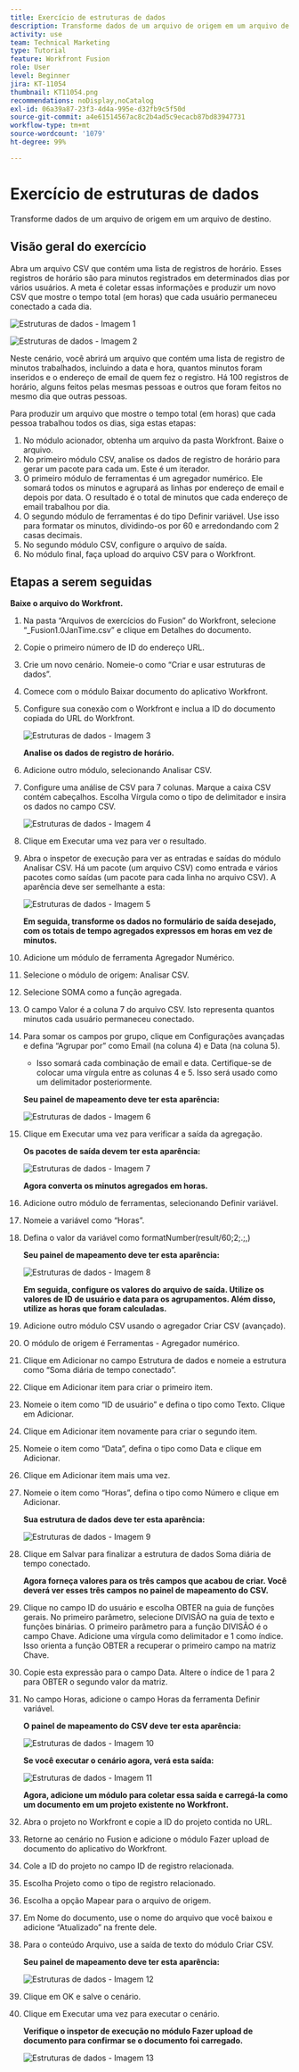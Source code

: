 ```yaml
---
title: Exercício de estruturas de dados
description: Transforme dados de um arquivo de origem em um arquivo de destino. (Deve ter entre 60 e 160 caracteres, mas tem 58)
activity: use
team: Technical Marketing
type: Tutorial
feature: Workfront Fusion
role: User
level: Beginner
jira: KT-11054
thumbnail: KT11054.png
recommendations: noDisplay,noCatalog
exl-id: 06a39a87-23f3-4d4a-995e-d32fb9c5f50d
source-git-commit: a4e61514567ac8c2b4ad5c9ecacb87bd83947731
workflow-type: tm+mt
source-wordcount: '1079'
ht-degree: 99%

---
```


# Exercício de estruturas de dados

Transforme dados de um arquivo de origem em um arquivo de destino.

## Visão geral do exercício

Abra um arquivo CSV que contém uma lista de registros de horário. Esses registros de horário são para minutos registrados em determinados dias por vários usuários. A meta é coletar essas informações e produzir um novo CSV que mostre o tempo total (em horas) que cada usuário permaneceu conectado a cada dia.

![Estruturas de dados - Imagem 1](../12-exercises/assets/data-structures-walkthrough-1.png)

![Estruturas de dados - Imagem 2](../12-exercises/assets/data-structures-walkthrough-2.png)


Neste cenário, você abrirá um arquivo que contém uma lista de registro de minutos trabalhados, incluindo a data e hora, quantos minutos foram inseridos e o endereço de email de quem fez o registro. Há 100 registros de horário, alguns feitos pelas mesmas pessoas e outros que foram feitos no mesmo dia que outras pessoas.

Para produzir um arquivo que mostre o tempo total (em horas) que cada pessoa trabalhou todos os dias, siga estas etapas:

1. No módulo acionador, obtenha um arquivo da pasta Workfront. Baixe o arquivo.
1. No primeiro módulo CSV, analise os dados de registro de horário para gerar um pacote para cada um. Este é um iterador.
1. O primeiro módulo de ferramentas é um agregador numérico. Ele somará todos os minutos e agrupará as linhas por endereço de email e depois por data. O resultado é o total de minutos que cada endereço de email trabalhou por dia.
1. O segundo módulo de ferramentas é do tipo Definir variável. Use isso para formatar os minutos, dividindo-os por 60 e arredondando com 2 casas decimais.
1. No segundo módulo CSV, configure o arquivo de saída.
1. No módulo final, faça upload do arquivo CSV para o Workfront.

## Etapas a serem seguidas

**Baixe o arquivo do Workfront.**

1. Na pasta “Arquivos de exercícios do Fusion” do Workfront, selecione “_Fusion1.0JanTime.csv” e clique em Detalhes do documento.
1. Copie o primeiro número de ID do endereço URL.
1. Crie um novo cenário. Nomeie-o como “Criar e usar estruturas de dados”.
1. Comece com o módulo Baixar documento do aplicativo Workfront.
1. Configure sua conexão com o Workfront e inclua a ID do documento copiada do URL do Workfront.

   ![Estruturas de dados - Imagem 3](../12-exercises/assets/data-structures-walkthrough-3.png)

   **Analise os dados de registro de horário.**

1. Adicione outro módulo, selecionando Analisar CSV.
1. Configure uma análise de CSV para 7 colunas. Marque a caixa CSV contém cabeçalhos. Escolha Vírgula como o tipo de delimitador e insira os dados no campo CSV.

   ![Estruturas de dados - Imagem 4](../12-exercises/assets/data-structures-walkthrough-4.png)

1. Clique em Executar uma vez para ver o resultado.
1. Abra o inspetor de execução para ver as entradas e saídas do módulo Analisar CSV. Há um pacote (um arquivo CSV) como entrada e vários pacotes como saídas (um pacote para cada linha no arquivo CSV). A aparência deve ser semelhante a esta:

   ![Estruturas de dados - Imagem 5](../12-exercises/assets/data-structures-walkthrough-5.png)

   **Em seguida, transforme os dados no formulário de saída desejado, com os totais de tempo agregados expressos em horas em vez de minutos.**

1. Adicione um módulo de ferramenta Agregador Numérico.
1. Selecione o módulo de origem: Analisar CSV.
1. Selecione SOMA como a função agregada.
1. O campo Valor é a coluna 7 do arquivo CSV. Isto representa quantos minutos cada usuário permaneceu conectado.
1. Para somar os campos por grupo, clique em Configurações avançadas e defina “Agrupar por” como Email (na coluna 4) e Data (na coluna 5).

   + Isso somará cada combinação de email e data. Certifique-se de colocar uma vírgula entre as colunas 4 e 5. Isso será usado como um delimitador posteriormente.

   **Seu painel de mapeamento deve ter esta aparência:**

   ![Estruturas de dados - Imagem 6](../12-exercises/assets/data-structures-walkthrough-6.png)

1. Clique em Executar uma vez para verificar a saída da agregação.

   **Os pacotes de saída devem ter esta aparência:**

   ![Estruturas de dados - Imagem 7](../12-exercises/assets/data-structures-walkthrough-7.png)

   **Agora converta os minutos agregados em horas.**

1. Adicione outro módulo de ferramentas, selecionando Definir variável.
1. Nomeie a variável como “Horas”.
1. Defina o valor da variável como formatNumber(result/60;2;.;,)

   **Seu painel de mapeamento deve ter esta aparência:**

   ![Estruturas de dados - Imagem 8](../12-exercises/assets/data-structures-walkthrough-8.png)

   **Em seguida, configure os valores do arquivo de saída. Utilize os valores de ID de usuário e data para os agrupamentos. Além disso, utilize as horas que foram calculadas.**

1. Adicione outro módulo CSV usando o agregador Criar CSV (avançado).
1. O módulo de origem é Ferramentas - Agregador numérico.
1. Clique em Adicionar no campo Estrutura de dados e nomeie a estrutura como “Soma diária de tempo conectado”.
1. Clique em Adicionar item para criar o primeiro item.
1. Nomeie o item como “ID de usuário” e defina o tipo como Texto. Clique em Adicionar.
1. Clique em Adicionar item novamente para criar o segundo item.
1. Nomeie o item como “Data”, defina o tipo como Data e clique em Adicionar.
1. Clique em Adicionar item mais uma vez.
1. Nomeie o item como “Horas”, defina o tipo como Número e clique em Adicionar.

   **Sua estrutura de dados deve ter esta aparência:**

   ![Estruturas de dados - Imagem 9](../12-exercises/assets/data-structures-walkthrough-9.png)

1. Clique em Salvar para finalizar a estrutura de dados Soma diária de tempo conectado.

   **Agora forneça valores para os três campos que acabou de criar. Você deverá ver esses três campos no painel de mapeamento do CSV.**

1. Clique no campo ID do usuário e escolha OBTER na guia de funções gerais. No primeiro parâmetro, selecione DIVISÃO na guia de texto e funções binárias. O primeiro parâmetro para a função DIVISÃO é o campo Chave. Adicione uma vírgula como delimitador e 1 como índice. Isso orienta a função OBTER a recuperar o primeiro campo na matriz Chave.
1. Copie esta expressão para o campo Data. Altere o índice de 1 para 2 para OBTER o segundo valor da matriz.
1. No campo Horas, adicione o campo Horas da ferramenta Definir variável.

   **O painel de mapeamento do CSV deve ter esta aparência:**

   ![Estruturas de dados - Imagem 10](../12-exercises/assets/data-structures-walkthrough-10.png)

   **Se você executar o cenário agora, verá esta saída:**

   ![Estruturas de dados - Imagem 11](../12-exercises/assets/data-structures-walkthrough-11.png)

   **Agora, adicione um módulo para coletar essa saída e carregá-la como um documento em um projeto existente no Workfront.**

1. Abra o projeto no Workfront e copie a ID do projeto contida no URL.
1. Retorne ao cenário no Fusion e adicione o módulo Fazer upload de documento do aplicativo do Workfront.
1. Cole a ID do projeto no campo ID de registro relacionada.
1. Escolha Projeto como o tipo de registro relacionado.
1. Escolha a opção Mapear para o arquivo de origem.
1. Em Nome do documento, use o nome do arquivo que você baixou e adicione “Atualizado” na frente dele.
1. Para o conteúdo Arquivo, use a saída de texto do módulo Criar CSV.

   **Seu painel de mapeamento deve ter esta aparência:**

   ![Estruturas de dados - Imagem 12](../12-exercises/assets/data-structures-walkthrough-12.png)

1. Clique em OK e salve o cenário.
1. Clique em Executar uma vez para executar o cenário.

   **Verifique o inspetor de execução no módulo Fazer upload de documento para confirmar se o documento foi carregado.**

   ![Estruturas de dados - Imagem 13](../12-exercises/assets/data-structures-walkthrough-13.png)

